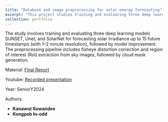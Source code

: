 ```yaml
---
title: "Database and image preprocessing for solar energy forecasting"
excerpt: "This project studies training and evaluating three deep learning models SUNSET, Unet, and SolarNet for forecasting solar irradiance on SIRTA, SKIPPD, and CUEE datasets. [Final Report](https://drive.google.com/file/d/1CT8Mi-VFRB4X8Ct3NKapmp9PWd7xMMp_/view?usp=sharing) **authors: Kanawut Suwandee and Kongpob In-odd** #SeniorY2024"
collection: portfolio
---
```


The study involves training and evaluating three deep learning models SUNSET, Unet, and SolarNet for forecasting solar irradiance up to 15 future timestamps (with 1–2 minute resolution), followed by model improvement. The preprocessing pipeline includes fisheye distortion correction and region of interest (RoI) extraction from sky images, followed by cloud mask generation.




Material: [Final Report](https://drive.google.com/file/d/1CT8Mi-VFRB4X8Ct3NKapmp9PWd7xMMp_/view?usp=sharing) 

Youtube: [Recorded presentation](https://www.youtube.com/watch?v=LUjvYY8J1-w&t=1199s)
  
Year: SeniorY2024

Authors: 
- **Kanawut Suwandee**
- **Kongpob In-odd**

